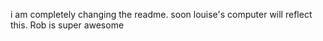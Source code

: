 i am completely changing the readme. soon louise's computer will reflect this.
Rob is super awesome

